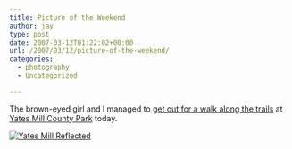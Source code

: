 ```yaml
---
title: Picture of the Weekend
author: jay
type: post
date: 2007-03-12T01:22:02+00:00
url: /2007/03/12/picture-of-the-weekend/
categories:
  - photography
  - Uncategorized

---
```

The brown-eyed girl and I managed to [get out for a walk along the trails][1] at [Yates Mill County Park][2] today.

[![Yates Mill Reflected][3]][4]

 [1]: http://www.flickr.com/photos/rambleon/archives/date-taken/2007/03/11/
 [2]: http://www.wakegov.com/locations/yatesmill.htm
 [3]: http://farm1.static.flickr.com/159/418272431_ee08017850.jpg
 [4]: http://www.flickr.com/photos/rambleon/418272431/ (Photo Sharing)